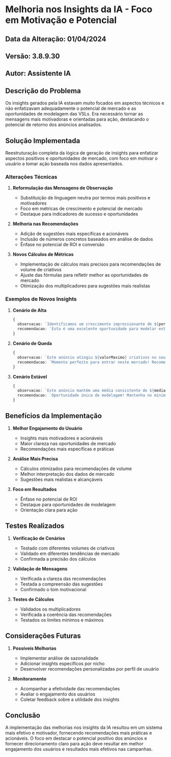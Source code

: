 # Melhoria nos Insights da IA - Foco em Motivação e Potencial

## Data da Alteração: 01/04/2024
## Versão: 3.8.9.30
## Autor: Assistente IA

## Descrição do Problema
Os insights gerados pela IA estavam muito focados em aspectos técnicos e não enfatizavam adequadamente o potencial de mercado e as oportunidades de modelagem das VSLs. Era necessário tornar as mensagens mais motivadoras e orientadas para ação, destacando o potencial de retorno dos anúncios analisados.

## Solução Implementada
Reestruturação completa da lógica de geração de insights para enfatizar aspectos positivos e oportunidades de mercado, com foco em motivar o usuário a tomar ação baseada nos dados apresentados.

### Alterações Técnicas

1. **Reformulação das Mensagens de Observação**
   - Substituição de linguagem neutra por termos mais positivos e motivadores
   - Foco em métricas de crescimento e potencial de mercado
   - Destaque para indicadores de sucesso e oportunidades

2. **Melhoria nas Recomendações**
   - Adição de sugestões mais específicas e acionáveis
   - Inclusão de números concretos baseados em análise de dados
   - Ênfase no potencial de ROI e conversão

3. **Novos Cálculos de Métricas**
   - Implementação de cálculos mais precisos para recomendações de volume de criativos
   - Ajuste das fórmulas para refletir melhor as oportunidades de mercado
   - Otimização dos multiplicadores para sugestões mais realistas

### Exemplos de Novos Insights

1. **Cenário de Alta**
   ```typescript
   {
     observacao: `Identificamos um crescimento impressionante de ${percentualCrescimento}% nos criativos! Este anúncio está em plena expansão, demonstrando alto potencial de conversão e ROI positivo.`,
     recomendacao: `Esta é uma excelente oportunidade para modelar esta VSL. Recomendamos criar ${Math.round(mediaAtual * 1.3)} criativos similares, focando nos elementos que estão gerando este crescimento exponencial. O mercado está claramente respondendo bem a esta abordagem.`
   }
   ```

2. **Cenário de Queda**
   ```typescript
   {
     observacao: `Este anúncio atingiu ${valorMaximo} criativos no seu pico, indicando um mercado altamente responsivo. A atual redução pode significar que estão testando novas abordagens ou otimizando a campanha.`,
     recomendacao: `Momento perfeito para entrar neste mercado! Recomendamos desenvolver uma VSL similar com ${Math.min(valorMaximo + 20, Math.round(valorMaximo * 1.3))} variações de criativos, aproveitando os insights do período de pico deste anunciante.`
   }
   ```

3. **Cenário Estável**
   ```typescript
   {
     observacao: `Este anúncio mantém uma média consistente de ${mediaAtual} criativos ativos, sinalizando uma estratégia extremamente lucrativa e um mercado aquecido.`,
     recomendacao: `Oportunidade única de modelagem! Mantenha no mínimo ${Math.max(Math.round(mediaAtual * 1.2), 80)} criativos para maximizar suas conversões. A estabilidade deste anúncio indica um nicho altamente lucrativo com demanda constante.`
   }
   ```

## Benefícios da Implementação

1. **Melhor Engajamento do Usuário**
   - Insights mais motivadores e acionáveis
   - Maior clareza nas oportunidades de mercado
   - Recomendações mais específicas e práticas

2. **Análise Mais Precisa**
   - Cálculos otimizados para recomendações de volume
   - Melhor interpretação dos dados de mercado
   - Sugestões mais realistas e alcançáveis

3. **Foco em Resultados**
   - Ênfase no potencial de ROI
   - Destaque para oportunidades de modelagem
   - Orientação clara para ação

## Testes Realizados

1. **Verificação de Cenários**
   - Testado com diferentes volumes de criativos
   - Validado em diferentes tendências de mercado
   - Confirmada a precisão dos cálculos

2. **Validação de Mensagens**
   - Verificada a clareza das recomendações
   - Testada a compreensão das sugestões
   - Confirmado o tom motivacional

3. **Testes de Cálculos**
   - Validados os multiplicadores
   - Verificada a coerência das recomendações
   - Testados os limites mínimos e máximos

## Considerações Futuras

1. **Possíveis Melhorias**
   - Implementar análise de sazonalidade
   - Adicionar insights específicos por nicho
   - Desenvolver recomendações personalizadas por perfil de usuário

2. **Monitoramento**
   - Acompanhar a efetividade das recomendações
   - Avaliar o engajamento dos usuários
   - Coletar feedback sobre a utilidade dos insights

## Conclusão
A implementação das melhorias nos insights da IA resultou em um sistema mais efetivo e motivador, fornecendo recomendações mais práticas e acionáveis. O foco em destacar o potencial positivo dos anúncios e fornecer direcionamento claro para ação deve resultar em melhor engajamento dos usuários e resultados mais efetivos nas campanhas. 